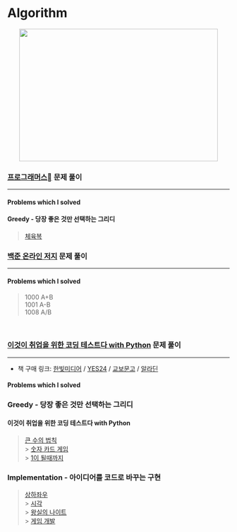 # Algorithm

<p align="center">
    <img src="./1.gif" width="450" height="300" />
</p>

### [프로그래머스](https://programmers.co.kr/) 문제 풀이

---

#### Problems which I solved

#### Greedy - 당장 좋은 것만 선택하는 그리디

> [체육복](https://github.com/noah0316/Algorithm/blob/master/Programmers/Greedy/gymSuit.swift) <br>

### [백준 온라인 저지](https://www.acmicpc.net/) 문제 풀이

---

#### Problems which I solved

> 1000 A+B<br/>
> 1001 A-B<br/>
> 1008 A/B<br/>

<br>

### [이것이 취업을 위한 코딩 테스트다 with Python](https://github.com/ndb796/python-for-coding-test) 문제 풀이

---

- 책 구매 링크: [한빛미디어](http://hanbit.co.kr/store/books/look.php?p_code=B8945183661) / [YES24](http://www.yes24.com/Product/Goods/91433923) / [교보문고](http://www.kyobobook.co.kr/product/detailViewKor.laf?barcode=9791162243077) / [알라딘](https://www.aladin.co.kr/shop/wproduct.aspx?ISBN=K342631735)

#### Problems which I solved

### Greedy - 당장 좋은 것만 선택하는 그리디

#### 이것이 취업을 위한 코딩 테스트다 with Python

> [큰 수의 법칙](https://github.com/noah0316/Algorithm/blob/master/Dongbin_Na-python_for_coding_test/Greedy/2.py)<br/> > [숫자 카드 게임](https://github.com/noah0316/Algorithm/blob/master/Dongbin_Na-python_for_coding_test/Greedy/3.py)<br/> > [1이 될때까지](https://github.com/noah0316/Algorithm/blob/master/Dongbin_Na-python_for_coding_test/Greedy/4.py)<br/>

### Implementation - 아이디어를 코드로 바꾸는 구현

> [상하좌우](https://github.com/noah0316/Algorithm/blob/master/Dongbin_Na-python_for_coding_test/Implementation/1.py)<br/> > [시각](https://github.com/noah0316/Algorithm/blob/master/Dongbin_Na-python_for_coding_test/Implementation/2.py)<br/> > [왕실의 나이트](https://github.com/noah0316/Algorithm/blob/master/Dongbin_Na-python_for_coding_test/Implementation/3.py)<br/> > [게임 개발](https://github.com/noah0316/Algorithm/blob/master/Dongbin_Na-python_for_coding_test/Implementation/4.py)<br/>
